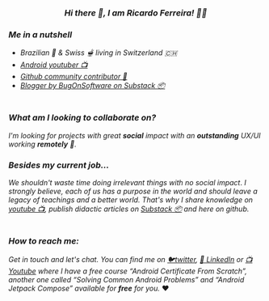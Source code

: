 
_<h3 align='center'>Hi there 👋, I am **Ricardo Ferreira**! 🧑‍💻</h3>_


_<h3 align='left'>**Me in a nutshell**</h3>_
- _Brazilian 🎉 & Swiss 🫕 living in Switzerland 🇨🇭_
- _<a href="https://www.youtube.com/channel/UCsEdUK6zNAA95aGlqoBOclQ" target="_blank">Android youtuber 📺</a>_
- _<a href="https://github.com/treslines" target="_blank">Github community contributor 🦑</a>_
- _<a href="https://bugonsoftware.substack.com/p/coming-soon?showWelcome=true" target="_blank">Blogger by BugOnSoftware on Substack 📦</a>_

<h1 align='center'></h1>

### _**What am I looking to collaborate on?**_
_I'm looking for projects with great **social** impact with an **outstanding** UX/UI working **remotely** 👀._

### _**Besides my current job...**_
_We shouldn't waste time doing irrelevant things with no social impact_. _I strongly believe, each of us has a purpose in the world and should leave a legacy of teachings and a better world. That's why I share knowledge on <a href="https://www.youtube.com/channel/UCsEdUK6zNAA95aGlqoBOclQ" target="_blank">youtube 📺</a>, publish didactic articles on <a href="https://bugonsoftware.substack.com/p/coming-soon?showWelcome=true" target="_blank">Substack 📦</a> and here on github._ 

<h1 align='center'></h1>

### _**How to reach me:**_
_Get in touch and let's chat. You can find me on <a href="https://twitter.com/ricardo_7307" target="_blank">🐦twitter</a>, <a href="https://www.linkedin.com/in/ricardo-ferreira-04559531/?originalSubdomain=ch" target="_blank">🔗 LinkedIn</a> or <a href="https://www.youtube.com/c/ProgramadordeElite" target="_blank">📺 Youtube</a> where I have a free course “Android Certificate From Scratch”, another one called “Solving Common Android Problems” and “Android Jetpack Compose” available for **free** for you._ ❤️
